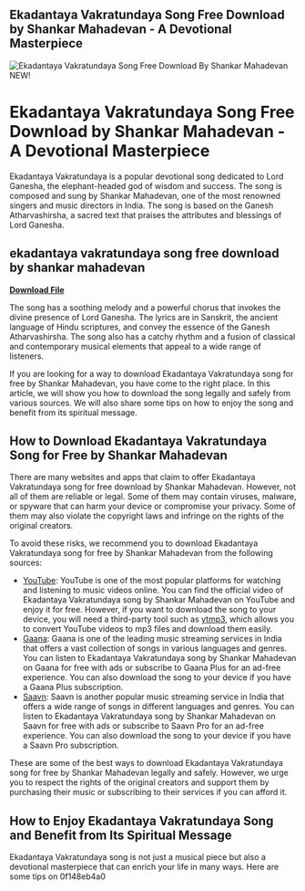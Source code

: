 ## Ekadantaya Vakratundaya Song Free Download by Shankar Mahadevan - A Devotional Masterpiece

 
![Ekadantaya Vakratundaya Song Free Download By Shankar Mahadevan NEW!](https://dns2.pendusaab.com/thumb/1462994.jpg)

 
# Ekadantaya Vakratundaya Song Free Download by Shankar Mahadevan - A Devotional Masterpiece
 
Ekadantaya Vakratundaya is a popular devotional song dedicated to Lord Ganesha, the elephant-headed god of wisdom and success. The song is composed and sung by Shankar Mahadevan, one of the most renowned singers and music directors in India. The song is based on the Ganesh Atharvashirsha, a sacred text that praises the attributes and blessings of Lord Ganesha.
 
## ekadantaya vakratundaya song free download by shankar mahadevan


[**Download File**](https://www.google.com/url?q=https%3A%2F%2Furluss.com%2F2tK5Ar&sa=D&sntz=1&usg=AOvVaw1q6wLxdhPJRzjwROB_fqXn)

 
The song has a soothing melody and a powerful chorus that invokes the divine presence of Lord Ganesha. The lyrics are in Sanskrit, the ancient language of Hindu scriptures, and convey the essence of the Ganesh Atharvashirsha. The song also has a catchy rhythm and a fusion of classical and contemporary musical elements that appeal to a wide range of listeners.
 
If you are looking for a way to download Ekadantaya Vakratundaya song for free by Shankar Mahadevan, you have come to the right place. In this article, we will show you how to download the song legally and safely from various sources. We will also share some tips on how to enjoy the song and benefit from its spiritual message.
 
## How to Download Ekadantaya Vakratundaya Song for Free by Shankar Mahadevan
 
There are many websites and apps that claim to offer Ekadantaya Vakratundaya song for free download by Shankar Mahadevan. However, not all of them are reliable or legal. Some of them may contain viruses, malware, or spyware that can harm your device or compromise your privacy. Some of them may also violate the copyright laws and infringe on the rights of the original creators.
 
To avoid these risks, we recommend you to download Ekadantaya Vakratundaya song for free by Shankar Mahadevan from the following sources:
 
- [YouTube](https://www.youtube.com/watch?v=rygOyfLjFlk): YouTube is one of the most popular platforms for watching and listening to music videos online. You can find the official video of Ekadantaya Vakratundaya song by Shankar Mahadevan on YouTube and enjoy it for free. However, if you want to download the song to your device, you will need a third-party tool such as [ytmp3](https://ytmp3.cc/en13/), which allows you to convert YouTube videos to mp3 files and download them easily.
- [Gaana](https://gaana.com/song/ekadantaya-vakratundaya-1): Gaana is one of the leading music streaming services in India that offers a vast collection of songs in various languages and genres. You can listen to Ekadantaya Vakratundaya song by Shankar Mahadevan on Gaana for free with ads or subscribe to Gaana Plus for an ad-free experience. You can also download the song to your device if you have a Gaana Plus subscription.
- [Saavn](https://www.saavn.com/s/song/hindi/Hey-Ganaraya/Ekadantaya-Vakratundaya/PS0eXhF8cXo): Saavn is another popular music streaming service in India that offers a wide range of songs in different languages and genres. You can listen to Ekadantaya Vakratundaya song by Shankar Mahadevan on Saavn for free with ads or subscribe to Saavn Pro for an ad-free experience. You can also download the song to your device if you have a Saavn Pro subscription.

These are some of the best ways to download Ekadantaya Vakratundaya song for free by Shankar Mahadevan legally and safely. However, we urge you to respect the rights of the original creators and support them by purchasing their music or subscribing to their services if you can afford it.
 
## How to Enjoy Ekadantaya Vakratundaya Song and Benefit from Its Spiritual Message
 
Ekadantaya Vakratundaya song is not just a musical piece but also a devotional masterpiece that can enrich your life in many ways. Here are some tips on
 0f148eb4a0
